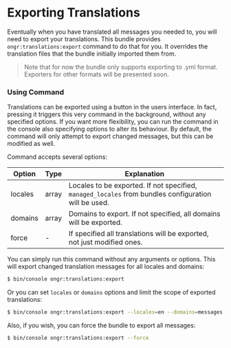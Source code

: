# Exporting Translations

Eventually when you have translated all messages you needed to, you will need to export
your translations. This bundle provides `ongr:translations:export` command to
do that for you. It overrides the translation files that the bundle initially
imported them from.

> Note that for now the bundle only supports exporting to .yml format. Exporters
for other formats will be presented soon.

### Using Command

Translations can be exported using a button in the users interface. In fact, pressing it
triggers this very command in the background, without any specified options. If you want 
more flexibility, you can run the command in the console also specifying options to alter
its behaviour. By default, the command will only attempt to export changed messages, but
this can be modified as well.

Command accepts several options:

| Option  | Type  | Explanation
|---------|-------|------------
| locales | array | Locales to be exported. If not specified, `managed_locales` from bundles configuration will be used.
| domains | array | Domains to export. If not specified, all domains will be exported.
| force   | -     | If specified all translations will be exported, not just modified ones.

You can simply run this command without any arguments or options. This will
export changed translation messages for all locales and domains:

```bash
$ bin/console ongr:translations:export
```

Or you can set `locales` or `domains` options and limit the scope of exported
translations:                     

```bash
$ bin/console ongr:translations:export --locales=en --domains=messages
```

Also, if you wish, you can force the bundle to export all messages:

```bash
$ bin/console ongr:translations:export --force
```
